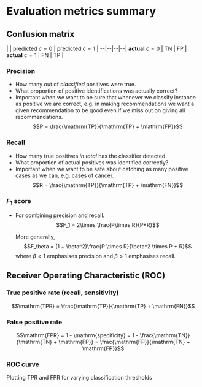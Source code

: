 # Evaluation metrics summary

## Confusion matrix

| | predicted $\hat{c}=0$ | predicted $\hat{c}=1$ |
--|--|--|--|
**actual** $c=0$ | TN | FP |
**actual** $c=1$ | FN | TP |

### Precision 
* How many out of *classified* positives were true. 
* What proportion of positive identifications was actually correct?
* Important when we want to be sure that whenever we classify instance as positive we are correct, e.g. in making recommendations we want a given recommendation to be good even if we miss out on giving all recommendations.
  $$P = \frac{\mathrm{TP}}{\mathrm{TP} + \mathrm{FP}}$$
### Recall 
* How many true positives *in total* has the classifier detected.
* What proportion of actual positives was identified correctly?
* Important when we want to be safe about catching as many positive cases as we can, e.g. cases of cancer.
  $$R = \frac{\mathrm{TP}}{\mathrm{TP} + \mathrm{FN}}$$
### $F_1$ score 
* For combining precision and recall.
  $$F_1 = 2\times \frac{P\times R}{P+R}$$

  More generally, 
  $$F_\beta = (1 + \beta^2)\frac{P \times R}{\beta^2 \times P + R}$$ 
  where $\beta < 1$ emphasises precision and $\beta > 1$ emphasises recall.

## Receiver Operating Characteristic (ROC)
### True positive rate (recall, sensitivity)
$$\mathrm{TPR} = \frac{\mathrm{TP}}{\mathrm{TP} + \mathrm{FN}}$$

### False positive rate
$$\mathrm{FPR} = 1 - \mathrm{specificity} = 1 - \frac{\mathrm{TN}}{\mathrm{TN} + \mathrm{FP}} = \frac{\mathrm{FP}}{\mathrm{TN} + \mathrm{FP}}$$

### ROC curve
Plotting TPR and FPR for varying classification thresholds




